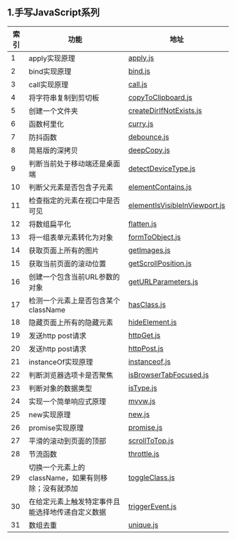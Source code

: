 ## 1.手写JavaScript系列

| 索引 | 功能 | 地址 |
|  ----  | ----  | ---- |
|1|apply实现原理|[apply.js](./HandWriting/apply.js)|
|2|bind实现原理|[bind.js](./HandWriting/bind.js)|
|3|call实现原理|[call.js](./HandWriting/call.js)|
|4|将字符串复制到剪切板|[copyToClipboard.js](./HandWriting/copyToClipboard.js)|
|5|创建一个文件夹|[createDirIfNotExists.js](./HandWriting/createDirIfNotExists.js)|
|6|函数柯里化|[curry.js](./HandWriting/curry.js)|
|7|防抖函数|[debounce.js](./HandWriting/debounce.js)|
|8|简易版的深拷贝|[deepCopy.js](./HandWriting/deepCopy.js)|
|9|判断当前处于移动端还是桌面端|[detectDeviceType.js](./HandWriting/detectDeviceType.js)|
|10|判断父元素是否包含子元素|[elementContains.js](./HandWriting/elementContains.js)|
|11|检查指定的元素在视口中是否可见|[elementIsVisibleInViewport.js](./HandWriting/elementIsVisibleInViewport.js)|
|12|将数组扁平化|[flatten.js](./HandWriting/flatten.js)|
|13|将一组表单元素转化为对象|[formToObject.js](./HandWriting/formToObject.js)|
|14|获取页面上所有的图片|[getImages.js](./HandWriting/getImages.js)|
|15|获取当前页面的滚动位置|[getScrollPosition.js](./HandWriting/getScrollPosition.js)|
|16|创建一个包含当前URL参数的对象|[getURLParameters.js](./HandWriting/getURLParameters.js)|
|17|检测一个元素上是否包含某个className|[hasClass.js](./HandWriting/hasClass.js)|
|18|隐藏页面上所有的隐藏元素|[hideElement.js](./HandWriting/hideElement.js)|
|19|发送http post请求|[httpGet.js](./HandWriting/httpGet.js)|
|20|发送http post请求|[httpPost.js](./HandWriting/httpPost.js)|
|21|instanceOf实现原理|[instanceof.js](./HandWriting/instanceof.js)|
|22|判断浏览器选项卡是否聚焦|[isBrowserTabFocused.js](./HandWriting/isBrowserTabFocused.js)|
|23|判断对象的数据类型|[isType.js](./HandWriting/isType.js)|
|24|实现一个简单响应式原理|[mvvw.js](./HandWriting/mvvw.js)|
|25|new实现原理|[new.js](./HandWriting/new.js)|
|26|promise实现原理|[promise.js](./HandWriting/promise.js)|
|27|平滑的滚动到页面的顶部|[scrollToTop.js](./HandWriting/scrollToTop.js)|
|28|节流函数|[throttle.js](./HandWriting/throttle.js)|
|29|切换一个元素上的className，如果有则移除；没有就添加|[toggleClass.js](./HandWriting/toggleClass.js)|
|30|在给定元素上触发特定事件且能选择地传递自定义数据|[triggerEvent.js](./HandWriting/triggerEvent.js)|
|31|数组去重|[unique.js](./HandWriting/unique.js)|

